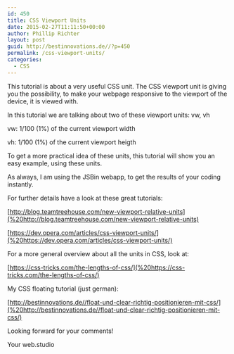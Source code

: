 ```yaml
---
id: 450
title: CSS Viewport Units
date: 2015-02-27T11:11:50+00:00
author: Phillip Richter
layout: post
guid: http://bestinnovations.de//?p=450
permalink: /css-viewport-units/
categories:
  - CSS
---
```

This tutorial is about a very useful CSS unit. The CSS viewport unit is giving you the possibility, to make your webpage responsive to the viewport of the device, it is viewed with.

In this tutorial we are talking about two of these viewport units: vw, vh

vw: 1/100 (1%) of the current viewport width
  
vh: 1/100 (1%) of the current viewport heigth

To get a more practical idea of these units, this tutorial will show you an easy example, using these units.

As always, I am using the JSBin webapp, to get the results of your coding instantly.

For further details have a look at these great tutorials:
  
 [http://blog.teamtreehouse.com/new-viewport-relative-units](%20http://blog.teamtreehouse.com/new-viewport-relative-units)
  
 [https://dev.opera.com/articles/css-viewport-units/](%20https://dev.opera.com/articles/css-viewport-units/)

For a more general overview about all the units in CSS, look at:
  
 [https://css-tricks.com/the-lengths-of-css/](%20https://css-tricks.com/the-lengths-of-css/)

My CSS floating tutorial (just german):
  
 [http://bestinnovations.de//float-und-clear-richtig-positionieren-mit-css/](%20http://bestinnovations.de//float-und-clear-richtig-positionieren-mit-css/)

Looking forward for your comments!

Your web.studio